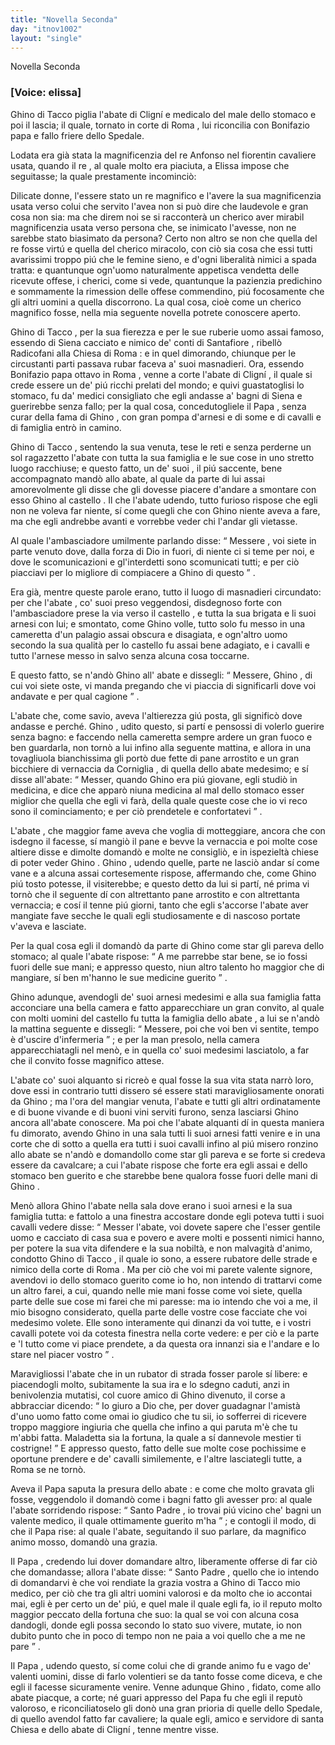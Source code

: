 ```yaml
---
title: "Novella Seconda"
day: "itnov1002"
layout: "single"
---
```

<html>
 <head>
 </head>
 <body>
  <div id="nov1002" type="novella" who="elissa">
   <head>
    Novella Seconda
   </head>
   <p>
    <h3>
     [Voice: elissa]
    </h3>
   </p>
   <argument>
    <p>
     <milestone id="p00020001"/>
     <name persref="ghino" type="person">
      Ghino di Tacco
     </name>
     piglia
     <name persref="abatecligni" type="person">
      l'abate di Clign&iacute;
     </name>
     e medicalo del male dello stomaco e poi il lascia; il quale, tornato in corte di
     <name placeref="roma" type="place">
      Roma
     </name>
     , lui riconcilia con
     <name persref="bonifazio" type="person">
      Bonifazio papa
     </name>
     e fallo friere dello Spedale.
    </p>
   </argument>
   <div3 type="commentary" who="author">
    <p>
     <milestone id="p00020002"/>
     Lodata era gi&agrave; stata la magnificenzia del
     <name persref="realfonso" type="person">
      re Anfonso
     </name>
     nel fiorentin cavaliere usata, quando
     <name persref="panfilo" type="person">
      il re
     </name>
     , al quale molto era piaciuta, a
     <name persref="elissa" type="person">
      Elissa
     </name>
     impose che seguitasse; la quale prestamente incominci&ograve;:
    </p>
   </div3>
   <div3 type="commentary" who="elissa">
    <p>
     <milestone id="p00020003"/>
     Dilicate donne, l'essere stato un re magnifico e l'avere la sua magnificenzia usata verso colui che servito l'avea non si pu&ograve; dire che laudevole e gran cosa non sia: ma che direm noi se si racconter&agrave; un cherico aver mirabil magnificenzia usata verso persona che, se inimicato l'avesse, non ne sarebbe stato biasimato da persona?
     <milestone id="p00020004"/>
     Certo non altro se non che quella del re fosse virt&uacute; e quella del cherico miracolo, con ci&ograve; sia cosa che essi tutti avarissimi troppo pi&uacute; che le femine sieno, e d'ogni liberalit&agrave; nimici a spada tratta: e quantunque ogn'uomo naturalmente appetisca vendetta delle ricevute offese, i cherici, come si vede, quantunque la pazienzia predichino e sommamente la rimession delle offese commendino, pi&uacute; focosamente che gli altri uomini a quella discorrono. La qual cosa, cio&egrave; come un cherico magnifico fosse, nella mia seguente novella potrete conoscere aperto.
    </p>
   </div3>
   <p>
    <milestone id="p00020005"/>
    <name persref="ghino" type="person">
     Ghino di Tacco
    </name>
    , per la sua fierezza e per le sue ruberie uomo assai famoso, essendo di
    <name placeref="siena" type="place">
     Siena
    </name>
    cacciato e nimico de' conti di
    <name placeref="santafiore" type="place">
     Santafiore
    </name>
    , ribell&ograve;
    <name placeref="radicofani" type="place">
     Radicofani
    </name>
    alla Chiesa di
    <name placeref="roma" type="place">
     Roma
    </name>
    : e in quel dimorando, chiunque per le circustanti parti passava rubar faceva a' suoi masnadieri.
    <milestone id="p00020006"/>
    Ora, essendo
    <name persref="bonifazio" type="person">
     Bonifazio papa ottavo
    </name>
    in
    <name placeref="roma" type="place">
     Roma
    </name>
    , venne a corte
    <name persref="abatecligni" type="person">
     l'abate di Clign&iacute;
    </name>
    , il quale si crede essere un de' pi&uacute; ricchi prelati del mondo; e quivi guastatoglisi lo stomaco, fu da' medici consigliato che egli andasse a' bagni di
    <name placeref="siena" type="place">
     Siena
    </name>
    e guerirebbe senza fallo; per la qual cosa, concedutogliele
    <name persref="bonifazio" type="person">
     il Papa
    </name>
    , senza curar della fama di
    <name persref="ghino" type="person">
     Ghino
    </name>
    , con gran pompa d'arnesi e di some e di cavalli e di famiglia entr&ograve; in camino.
   </p>
   <p>
    <milestone id="p00020007"/>
    <name persref="ghino" type="person">
     Ghino di Tacco
    </name>
    , sentendo la sua venuta, tese le reti e senza perderne un sol ragazzetto
    <name persref="abatecligni" type="person">
     l'abate
    </name>
    con tutta la sua famiglia e le sue cose in uno stretto luogo racchiuse; e questo fatto,
    <name persref="masnadieri-1002" type="person">
     un de' suoi
    </name>
    , il pi&uacute; saccente, bene accompagnato mand&ograve; allo abate, al quale da parte di lui assai amorevolmente gli disse che gli dovesse piacere d'andare a smontare con esso
    <name persref="ghino" type="person">
     Ghino
    </name>
    al
    <name placeref="radicofani" type="place">
     castello
    </name>
    .
    <milestone id="p00020008"/>
    Il che
    <name persref="abatecligni" type="person">
     l'abate
    </name>
    udendo, tutto furioso rispose che egli non ne voleva far niente, s&iacute; come quegli che con
    <name persref="ghino" type="person">
     Ghino
    </name>
    niente aveva a fare, ma che egli andrebbe avanti e vorrebbe veder chi l'andar gli vietasse.
   </p>
   <p>
    <milestone id="p00020009"/>
    Al quale
    <name persref="masnadieri-1002" type="person">
     l'ambasciadore
    </name>
    umilmente parlando disse:
    <q direct="unspecified" who="masnadieri-1002">
     <name persref="abatecligni" type="person">
      Messere
     </name>
     , voi siete in parte venuto dove, dalla forza di Dio in fuori, di niente ci si teme per noi, e dove le scomunicazioni e gl'interdetti sono scomunicati tutti; e per ci&ograve; piacciavi per lo migliore di compiacere a
     <name persref="ghino" type="person">
      Ghino
     </name>
     di questo
    </q>
    .
   </p>
   <p>
    <milestone id="p00020010"/>
    Era gi&agrave;, mentre queste parole erano, tutto il luogo di masnadieri circundato: per che
    <name persref="abatecligni" type="person">
     l'abate
    </name>
    , co' suoi preso veggendosi, disdegnoso forte con
    <name persref="masnadieri-1002" type="person">
     l'ambasciadore
    </name>
    prese la via verso
    <name placeref="radicofani" type="place">
     il castello
    </name>
    , e tutta la sua brigata e li suoi arnesi con lui; e smontato, come
    <name persref="ghino" type="person">
     Ghino
    </name>
    volle, tutto solo fu messo in una cameretta d'un palagio assai obscura e disagiata, e ogn'altro uomo secondo la sua qualit&agrave; per lo castello fu assai bene adagiato, e i cavalli e tutto l'arnese messo in salvo senza alcuna cosa toccarne.
   </p>
   <p>
    <milestone id="p00020011"/>
    E questo fatto, se n'and&ograve;
    <name persref="ghino" type="person">
     Ghino
    </name>
    all'
    <name persref="abatecligni" type="person">
     abate
    </name>
    e dissegli:
    <q direct="unspecified" who="ghino">
     Messere,
     <name persref="ghino" type="person">
      Ghino
     </name>
     , di cui voi siete oste, vi manda pregando che vi piaccia di significarli dove voi andavate e per qual cagione
    </q>
    .
   </p>
   <p>
    <milestone id="p00020012"/>
    <name persref="abatecligni" type="person">
     L'abate
    </name>
    che, come savio, aveva l'altierezza gi&uacute; posta, gli signific&ograve; dove andasse e perch&eacute;.
    <name persref="ghino" type="person">
     Ghino
    </name>
    , udito questo, si part&iacute; e pensossi di volerlo guerire senza bagno: e faccendo nella cameretta sempre ardere un gran fuoco e ben guardarla, non torn&ograve; a lui infino alla seguente mattina, e allora in una tovagliuola bianchissima gli port&ograve; due fette di pane arrostito e un gran bicchiere di vernaccia da
    <name placeref="corniglia" type="place">
     Corniglia
    </name>
    , di quella dello abate medesimo; e s&iacute; disse all'abate:
    <milestone id="p00020013"/>
    <q direct="unspecified" who="ghino">
     Messer, quando
     <name persref="ghino" type="person">
      Ghino
     </name>
     era pi&uacute; giovane, egli studi&ograve; in medicina, e dice che appar&ograve; niuna medicina al mal dello stomaco esser miglior che quella che egli vi far&agrave;, della quale queste cose che io vi reco sono il cominciamento; e per ci&ograve; prendetele e confortatevi
    </q>
    .
   </p>
   <p>
    <milestone id="p00020014"/>
    <name persref="abatecligni" type="person">
     L'abate
    </name>
    , che maggior fame aveva che voglia di motteggiare, ancora che con isdegno il facesse, s&iacute; mangi&ograve; il pane e bevve la vernaccia e poi molte cose altiere disse e dimolte domand&ograve; e molte ne consigli&ograve;, e in ispezielt&agrave; chiese di poter veder
    <name persref="ghino" type="person">
     Ghino
    </name>
    .
    <milestone id="p00020015"/>
    <name persref="ghino" type="person">
     Ghino
    </name>
    , udendo quelle, parte ne lasci&ograve; andar s&iacute; come vane e a alcuna assai cortesemente rispose, affermando che, come
    <name persref="ghino" type="person">
     Ghino
    </name>
    pi&uacute; tosto potesse, il visiterebbe; e questo detto da lui si part&iacute;, n&eacute; prima vi torn&ograve; che il seguente d&iacute; con altrettanto pane arrostito e con altrettanta vernaccia; e cos&iacute; il tenne pi&uacute; giorni, tanto che egli s'accorse l'abate aver mangiate fave secche le quali egli studiosamente e di nascoso portate v'aveva e lasciate.
   </p>
   <p>
    <milestone id="p00020016"/>
    Per la qual cosa egli il domand&ograve; da parte di
    <name persref="ghino" type="person">
     Ghino
    </name>
    come star gli pareva dello stomaco; al quale
    <name persref="abatecligni" type="person">
     l'abate
    </name>
    rispose:
    <q direct="unspecified" who="abatecligni">
     A me parrebbe star bene, se io fossi fuori delle sue mani; e appresso questo, niun altro talento ho maggior che di mangiare, s&iacute; ben m'hanno le sue medicine guerito
    </q>
    .
   </p>
   <p>
    <milestone id="p00020017"/>
    <name persref="ghino" type="person">
     Ghino
    </name>
    adunque, avendogli de' suoi arnesi medesimi e alla sua famiglia fatta acconciare una bella camera e fatto apparecchiare un gran convito, al quale con molti uomini del
    <name placeref="radicofani" type="place">
     castello
    </name>
    fu tutta la famiglia dello
    <name persref="abatecligni" type="person">
     abate
    </name>
    , a lui se n'and&ograve; la mattina seguente e dissegli:
    <q direct="unspecified" who="ghino">
     Messere, poi che voi ben vi sentite, tempo &egrave; d'uscire d'infermeria
    </q>
    ; e per la man presolo, nella camera apparecchiatagli nel men&ograve;, e in quella co' suoi medesimi lasciatolo, a far che il convito fosse magnifico attese.
   </p>
   <p>
    <milestone id="p00020018"/>
    <name persref="abatecligni" type="person">
     L'abate
    </name>
    co' suoi alquanto si ricre&ograve; e qual fosse la sua vita stata narr&ograve; loro, dove essi in contrario tutti dissero s&eacute; essere stati maravigliosamente onorati da
    <name persref="ghino" type="person">
     Ghino
    </name>
    ; ma l'ora del mangiar venuta, l'abate e tutti gli altri ordinatamente e di buone vivande e di buoni vini serviti furono, senza lasciarsi
    <name persref="ghino" type="person">
     Ghino
    </name>
    ancora all'abate conoscere.
    <milestone id="p00020019"/>
    Ma poi che l'abate alquanti d&iacute; in questa maniera fu dimorato, avendo
    <name persref="ghino" type="person">
     Ghino
    </name>
    in una sala tutti li suoi arnesi fatti venire e in una corte che di sotto a quella era tutti i suoi cavalli infino al pi&uacute; misero ronzino allo abate se n'and&ograve; e domandollo come star gli pareva e se forte si credeva essere da cavalcare; a cui l'abate rispose che forte era egli assai e dello stomaco ben guerito e che starebbe bene qualora fosse fuori delle mani di
    <name persref="ghino" type="person">
     Ghino
    </name>
    .
   </p>
   <p>
    <milestone id="p00020020"/>
    Men&ograve; allora
    <name persref="ghino" type="person">
     Ghino
    </name>
    <name persref="abatecligni" type="person">
     l'abate
    </name>
    nella sala dove erano i suoi arnesi e la sua famiglia tutta: e fattolo a una finestra accostare donde egli poteva tutti i suoi cavalli vedere disse:
    <milestone id="p00020021"/>
    <q direct="unspecified" who="ghino">
     Messer l'abate, voi dovete sapere che l'esser gentile uomo e cacciato di casa sua e povero e avere molti e possenti nimici hanno, per potere la sua vita difendere e la sua nobilt&agrave;, e non malvagit&agrave; d'animo, condotto
     <name persref="ghino" type="person">
      Ghino di Tacco
     </name>
     , il quale io sono, a essere rubatore delle strade e nimico della corte di
     <name placeref="roma" type="place">
      Roma
     </name>
     .
     <milestone id="p00020022"/>
     Ma per ci&ograve; che voi mi parete valente signore, avendovi io dello stomaco guerito come io ho, non intendo di trattarvi come un altro farei, a cui, quando nelle mie mani fosse come voi siete, quella parte delle sue cose mi farei che mi paresse: ma io intendo che voi a me, il mio bisogno considerato, quella parte delle vostre cose facciate che voi medesimo volete.
     <milestone id="p00020023"/>
     Elle sono interamente qui dinanzi da voi tutte, e i vostri cavalli potete voi da cotesta finestra nella corte vedere: e per ci&ograve; e la parte e 'l tutto come vi piace prendete, a da questa ora innanzi sia e l'andare e lo stare nel piacer vostro
    </q>
    .
   </p>
   <p>
    <milestone id="p00020024"/>
    Maravigliossi
    <name persref="abatecligni" type="person">
     l'abate
    </name>
    che in un rubator di strada fosser parole s&iacute; libere: e piacendogli molto, subitamente la sua ira e lo sdegno caduti, anzi in benivolenzia mutatisi, col cuore amico di
    <name persref="ghino" type="person">
     Ghino
    </name>
    divenuto, il corse a abbracciar dicendo:
    <milestone id="p00020025"/>
    <q direct="unspecified" who="abatecligni">
     Io giuro a Dio che, per dover guadagnar l'amist&agrave; d'uno uomo fatto come omai io giudico che tu sii, io sofferrei di ricevere troppo maggiore ingiuria che quella che infino a qui paruta m'&egrave; che tu m'abbi fatta. Maladetta sia la fortuna, la quale a s&iacute; dannevole mestier ti costrigne!
    </q>
    <milestone id="p00020026"/>
    E appresso questo, fatto delle sue molte cose pochissime e oportune prendere e de' cavalli similemente, e l'altre lasciategli tutte, a
    <name placeref="roma" type="place">
     Roma
    </name>
    se ne torn&ograve;.
   </p>
   <p>
    <milestone id="p00020027"/>
    Aveva
    <name persref="bonifazio" type="person">
     il Papa
    </name>
    saputa la presura dello
    <name persref="abatecligni" type="person">
     abate
    </name>
    : e come che molto gravata gli fosse, veggendolo il domand&ograve; come i bagni fatto gli avesser pro: al quale l'abate sorridendo rispose:
    <q direct="unspecified" who="abatecligni">
     <name persref="bonifazio" type="person">
      Santo Padre
     </name>
     , io trovai pi&uacute; vicino che' bagni un valente medico, il quale ottimamente guerito m'ha
    </q>
    ; e contogli il modo, di che
    <name persref="bonifazio" type="person">
     il Papa
    </name>
    rise: al quale l'abate, seguitando il suo parlare, da magnifico animo mosso, domand&ograve; una grazia.
   </p>
   <p>
    <milestone id="p00020028"/>
    <name persref="bonifazio" type="person">
     Il Papa
    </name>
    , credendo lui dover domandare altro, liberamente offerse di far ci&ograve; che domandasse; allora
    <name persref="abatecligni" type="person">
     l'abate
    </name>
    disse:
    <q direct="unspecified" who="abatecligni">
     <name persref="bonifazio" type="person">
      Santo Padre
     </name>
     , quello che io intendo di domandarvi &egrave; che voi rendiate la grazia vostra a
     <name persref="ghino" type="person">
      Ghino di Tacco
     </name>
     mio medico, per ci&ograve; che tra gli altri uomini valorosi e da molto che io accontai mai, egli &egrave; per certo un de' pi&uacute;, e quel male il quale egli fa, io il reputo molto maggior peccato della fortuna che suo:
     <milestone id="p00020029"/>
     la qual se voi con alcuna cosa dandogli, donde egli possa secondo lo stato suo vivere, mutate, io non dubito punto che in poco di tempo non ne paia a voi quello che a me ne pare
    </q>
    .
   </p>
   <p>
    <milestone id="p00020030"/>
    <name persref="bonifazio" type="person">
     Il Papa
    </name>
    , udendo questo, s&iacute; come colui che di grande animo fu e vago de' valenti uomini, disse di farlo volentieri se da tanto fosse come diceva, e che egli il facesse sicuramente venire.
    <milestone id="p00020031"/>
    Venne adunque
    <name persref="ghino" type="person">
     Ghino
    </name>
    , fidato, come allo
    <name persref="abatecligni" type="person">
     abate
    </name>
    piacque, a corte; n&eacute; guari appresso del Papa fu che egli il reput&ograve; valoroso, e riconciliatoselo gli don&ograve; una gran prioria di quelle dello Spedale, di quello avendol fatto far cavaliere; la quale egli, amico e servidore di santa Chiesa e dello
    <name persref="abatecligni" type="person">
     abate di Clign&iacute;
    </name>
    , tenne mentre visse.
   </p>
  </div>
 </body>
</html>